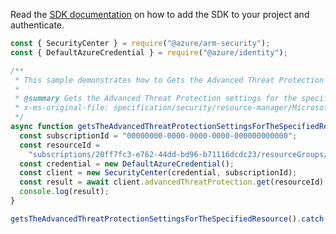 Read the [SDK documentation](https://github.com/Azure/azure-sdk-for-js/blob/%40azure%2Farm-security_5.0.0/sdk/security/arm-security/README.md) on how to add the SDK to your project and authenticate.

```javascript
const { SecurityCenter } = require("@azure/arm-security");
const { DefaultAzureCredential } = require("@azure/identity");

/**
 * This sample demonstrates how to Gets the Advanced Threat Protection settings for the specified resource.
 *
 * @summary Gets the Advanced Threat Protection settings for the specified resource.
 * x-ms-original-file: specification/security/resource-manager/Microsoft.Security/stable/2019-01-01/examples/AdvancedThreatProtection/GetAdvancedThreatProtectionSettings_example.json
 */
async function getsTheAdvancedThreatProtectionSettingsForTheSpecifiedResource() {
  const subscriptionId = "00000000-0000-0000-0000-000000000000";
  const resourceId =
    "subscriptions/20ff7fc3-e762-44dd-bd96-b71116dcdc23/resourceGroups/SampleRG/providers/Microsoft.Storage/storageAccounts/samplestorageaccount";
  const credential = new DefaultAzureCredential();
  const client = new SecurityCenter(credential, subscriptionId);
  const result = await client.advancedThreatProtection.get(resourceId);
  console.log(result);
}

getsTheAdvancedThreatProtectionSettingsForTheSpecifiedResource().catch(console.error);
```
